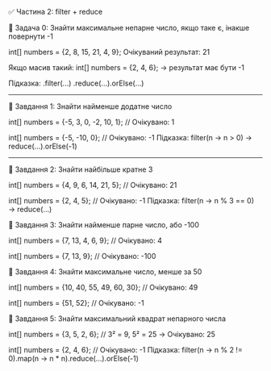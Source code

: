 

✅ Частина 2: filter + reduce

🔹 Задача 0: Знайти максимальне непарне число,
якщо таке є, інакше повернути -1

int[] numbers = {2, 8, 15, 21, 4, 9};
Очікуваний результат:
21

Якщо масив такий:
int[] numbers = {2, 4, 6};
→ результат має бути -1

Підказка:
.filter(...)
.reduce(...).orElse(...)

----------------------

🔹 Завдання 1: Знайти найменше додатне число

int[] numbers = {-5, 3, 0, -2, 10, 1};
// Очікувано: 1

int[] numbers = {-5, -10, 0};
// Очікувано: -1
Підказка: filter(n -> n > 0) → reduce(...).orElse(-1)

----------------------------------------

🔹 Завдання 2: Знайти найбільше кратне 3

int[] numbers = {4, 9, 6, 14, 21, 5};
// Очікувано: 21

int[] numbers = {2, 4, 5};
// Очікувано: -1
Підказка: filter(n -> n % 3 == 0) → reduce(...)

🔹 Завдання 3: Знайти найменше парне число, або -100

int[] numbers = {7, 13, 4, 6, 9};
// Очікувано: 4

int[] numbers = {7, 13, 9};
// Очікувано: -100


🔹 Завдання 4: Знайти максимальне число, менше за 50

int[] numbers = {10, 40, 55, 49, 60, 30};
// Очікувано: 49

int[] numbers = {51, 52};
// Очікувано: -1


🔹 Завдання 5: Знайти максимальний квадрат непарного числа

int[] numbers = {3, 5, 2, 6};
// 3² = 9, 5² = 25 → Очікувано: 25

int[] numbers = {2, 4, 6};
// Очікувано: -1
Підказка: filter(n -> n % 2 != 0).map(n -> n * n).reduce(...).orElse(-1)

